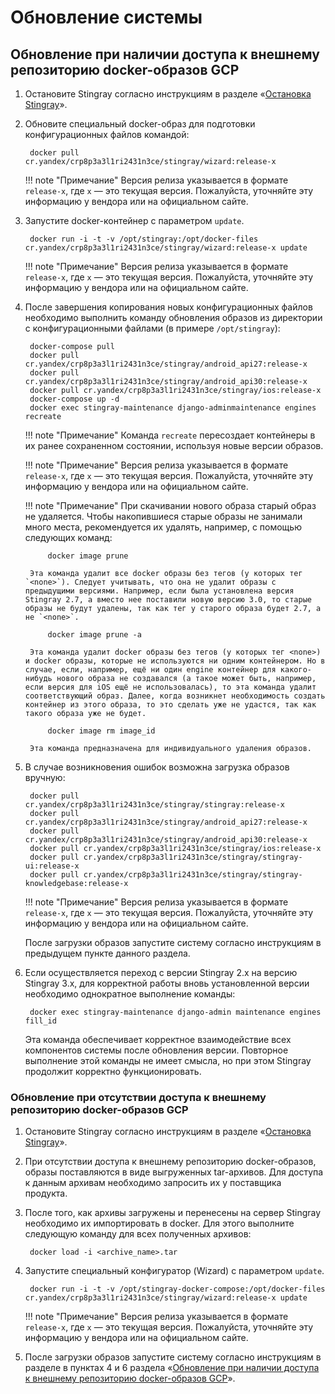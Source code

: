 # Обновление системы

## Обновление при наличии доступа к внешнему репозиторию docker-образов GCP

1. Остановите Stingray согласно инструкциям в разделе «[Остановка Stingray](./ostanovka_stingray.md)». 
2. Обновите специальный docker-образ для подготовки конфигурационных файлов командой:

        docker pull cr.yandex/crp8p3a3l1ri2431n3ce/stingray/wizard:release-x

    !!! note "Примечание"
        Версия релиза указывается в формате `release-x`, где `x` — это текущая версия. Пожалуйста, уточняйте эту информацию у вендора или на официальном сайте.

3. Запустите docker-контейнер с параметром `update`.

        docker run -i -t -v /opt/stingray:/opt/docker-files cr.yandex/crp8p3a3l1ri2431n3ce/stingray/wizard:release-x update

    !!! note "Примечание"
        Версия релиза указывается в формате `release-x`, где `x` — это текущая версия. Пожалуйста, уточняйте эту информацию у вендора или на официальном сайте.

4. После завершения копирования новых конфигурационных файлов необходимо выполнить команду обновления образов из директории с конфигурационными файлами (в примере `/opt/stingray`):

        docker-compose pull
        docker pull cr.yandex/crp8p3a3l1ri2431n3ce/stingray/android_api27:release-x
        docker pull cr.yandex/crp8p3a3l1ri2431n3ce/stingray/android_api30:release-x
        docker pull cr.yandex/crp8p3a3l1ri2431n3ce/stingray/ios:release-x
        docker-compose up -d
        docker exec stingray-maintenance django-adminmaintenance engines recreate

    !!! note "Примечание"
        Команда `recreate` пересоздает контейнеры в их ранее сохраненном состоянии, используя новые версии образов.

    !!! note "Примечание"
        Версия релиза указывается в формате `release-x`, где `x` — это текущая версия. Пожалуйста, уточняйте эту информацию у вендора или на официальном сайте.

    !!! note "Примечание"
        При скачивании нового образа старый образ не удаляется. Чтобы накопившиеся старые образы не занимали много места, рекомендуется их удалять, например, с помощью следующих команд:

            docker image prune

        Эта команда удалит все docker образы без тегов (у которых тег `<none>`). Следует учитывать, что она не удалит образы с предыдущими версиями. Например, если была установлена версия Stingray 2.7, а вместо нее поставили новую версию 3.0, то старые образы не будут удалены, так как тег у старого образа будет 2.7, а не `<none>`.

            docker image prune -a

        Эта команда удалит docker образы без тегов (у которых тег <none>) и docker образы, которые не используются ни одним контейнером. Но в случае, если, например, ещё ни один engine контейнер для какого-нибудь нового образа не создавался (а такое может быть, например, если версия для iOS ещё не использовалась), то эта команда удалит соответствующий образ. Далее, когда возникнет необходимость создать контейнер из этого образа, то это сделать уже не удастся, так как такого образа уже не будет.

            docker image rm image_id

        Эта команда предназначена для индивидуального удаления образов.

5. В случае возникновения ошибок возможна загрузка образов вручную:

        docker pull cr.yandex/crp8p3a3l1ri2431n3ce/stingray/stingray:release-x
        docker pull cr.yandex/crp8p3a3l1ri2431n3ce/stingray/android_api27:release-x
        docker pull cr.yandex/crp8p3a3l1ri2431n3ce/stingray/android_api30:release-x
        docker pull cr.yandex/crp8p3a3l1ri2431n3ce/stingray/ios:release-x
        docker pull cr.yandex/crp8p3a3l1ri2431n3ce/stingray/stingray-ui:release-x
        docker pull cr.yandex/crp8p3a3l1ri2431n3ce/stingray/stingray-knowledgebase:release-x

    !!! note "Примечание"
        Версия релиза указывается в формате `release-x`, где `x` — это текущая версия. Пожалуйста, уточняйте эту информацию у вендора или на официальном сайте.

    После загрузки образов запустите систему согласно инструкциям в предыдущем пункте данного раздела.

6. Если осуществляется переход с версии Stingray 2.х на версию Stingray 3.х, для корректной работы вновь установленной версии необходимо однократное выполнение команды:

        docker exec stingray-maintenance django-admin maintenance engines fill_id

    Эта команда обеспечивает корректное взаимодействие всех компонентов системы после обновления версии. Повторное выполнение этой команды не имеет смысла, но при этом Stingray продолжит корректно функционировать.

### Обновление при отсутствии доступа к внешнему репозиторию docker-образов GCP

1. Остановите Stingray согласно инструкциям в разделе «[Остановка Stingray](./ostanovka_stingray.md)».

2. При отсутствии доступа к внешнему репозиторию docker-образов, образы поставляются в виде выгруженных tar-архивов. Для доступа к данным архивам необходимо запросить их у поставщика продукта.

3. После того, как архивы загружены и перенесены на сервер Stingray необходимо их импортировать в docker. Для этого выполните следующую команду для всех полученных архивов:

        docker load -i <archive_name>.tar

4. Запустите специальный конфигуратор (Wizard) с параметром `update`.

        docker run -i -t -v /opt/stingray-docker-compose:/opt/docker-files cr.yandex/crp8p3a3l1ri2431n3ce/stingray/wizard:release-x update

    !!! note "Примечание"
        Версия релиза указывается в формате `release-x`, где `x` — это текущая версия. Пожалуйста, уточняйте эту информацию у вендора или на официальном сайте.

5. После загрузки образов запустите систему согласно инструкциям в разделе в пунктах 4 и 6 раздела «[Обновление при наличии доступа к внешнему репозиторию docker-образов GCP](../obnovlenie_sistemy/#docker-gcp)».